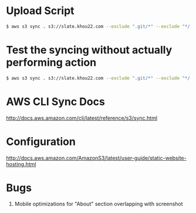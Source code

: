 # Upload Script
``` bash
$ aws s3 sync . s3://slate.khou22.com --exclude ".git/*" --exclude "*/.DS_Store" --exclude "README.md" --exclude ".gitignore" --exclude "docs/*"
```

# Test the syncing without actually performing action
``` bash
$ aws s3 sync . s3://slate.khou22.com --exclude ".git/*" --exclude "*/.DS_Store" --exclude "README.md" --exclude ".gitignore" --exclude "docs/*" --dryrun
```

# AWS CLI Sync Docs
http://docs.aws.amazon.com/cli/latest/reference/s3/sync.html

# Configuration
http://docs.aws.amazon.com/AmazonS3/latest/user-guide/static-website-hosting.html

# Bugs
1. Mobile optimizations for "About" section overlapping with screenshot
